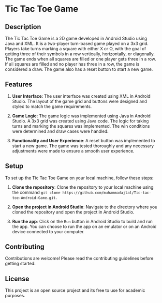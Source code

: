 # Tic Tac Toe Game

## Description

The Tic Tac Toe Game is a 2D game developed in Android Studio using Java and XML. It is a two-player turn-based game played on a 3x3 grid. Players take turns marking a square with either X or O, with the goal of getting three of their symbols in a row vertically, horizontally, or diagonally. The game ends when all squares are filled or one player gets three in a row. If all squares are filled and no player has three in a row, the game is considered a draw. The game also has a reset button to start a new game.

## Features

1. **User Interface**: The user interface was created using XML in Android Studio. The layout of the game grid and buttons were designed and styled to match the game requirements.

2. **Game Logic**: The game logic was implemented using Java in Android Studio. A 3x3 grid was created using Java code. The logic for taking turns and marking the squares was implemented. The win conditions were determined and draw cases were handled.

3. **Functionality and User Experience**: A reset button was implemented to start a new game. The game was tested thoroughly and any necessary adjustments were made to ensure a smooth user experience.

## Setup

To set up the Tic Tac Toe Game on your local machine, follow these steps:

1. **Clone the repository**: Clone the repository to your local machine using the command `git clone https://github.com/muhammadajlal/Tic-tac-toe-Android-Game.git`.

2. **Open the project in Android Studio**: Navigate to the directory where you cloned the repository and open the project in Android Studio.

3. **Run the app**: Click on the `Run` button in Android Studio to build and run the app. You can choose to run the app on an emulator or on an Android device connected to your computer.

## Contributing

Contributions are welcome! Please read the contributing guidelines before getting started.

## License

This project is an open source project and its free to use for academic purposes.
